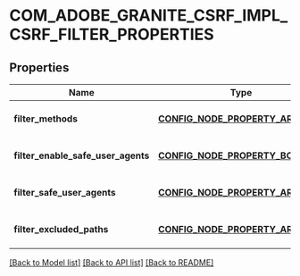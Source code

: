 # COM_ADOBE_GRANITE_CSRF_IMPL_CSRF_FILTER_PROPERTIES

## Properties
Name | Type | Description | Notes
------------ | ------------- | ------------- | -------------
**filter_methods** | [**CONFIG_NODE_PROPERTY_ARRAY**](configNodePropertyArray.md) |  | [optional] [default to null]
**filter_enable_safe_user_agents** | [**CONFIG_NODE_PROPERTY_BOOLEAN**](configNodePropertyBoolean.md) |  | [optional] [default to null]
**filter_safe_user_agents** | [**CONFIG_NODE_PROPERTY_ARRAY**](configNodePropertyArray.md) |  | [optional] [default to null]
**filter_excluded_paths** | [**CONFIG_NODE_PROPERTY_ARRAY**](configNodePropertyArray.md) |  | [optional] [default to null]

[[Back to Model list]](../README.md#documentation-for-models) [[Back to API list]](../README.md#documentation-for-api-endpoints) [[Back to README]](../README.md)


